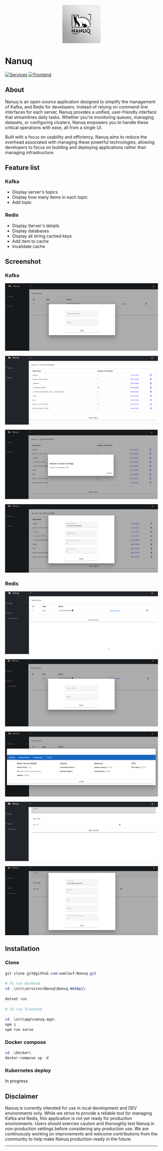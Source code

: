 <p align="center">
    <img src="./images/nanuq-logo.jpg" width="25%"  />
</p>


# Nanuq
[![Services](https://github.com/waelouf/Nanuq/actions/workflows/dotnet.yml/badge.svg)](https://github.com/waelouf/Nanuq/actions/workflows/dotnet.yml)
[![Frontend](https://github.com/waelouf/Nanuq/actions/workflows/vue-app.yml/badge.svg)](https://github.com/waelouf/Nanuq/actions/workflows/vue-app.yml)

## About

Nanuq is an open-source application designed to simplify the management of Kafka, and Redis for developers. Instead of relying on command-line interfaces for each server, Nanuq provides a unified, user-friendly interface that streamlines daily tasks. Whether you're monitoring queues, managing datasets, or configuring clusters, Nanuq empowers you to handle these critical operations with ease, all from a single UI.

Built with a focus on usability and efficiency, Nanuq aims to reduce the overhead associated with managing these powerful technologies, allowing developers to focus on building and deploying applications rather than managing infrastructure.

## Feature list

### Kafka

- Display server's topics
- Display how many items in each topic
- Add topic

### Redis

- Display Server's details
- Display databases
- Display all string cached keys
- Add item to cache
- Invalidate cache

## Screenshot

### Kafka

![alt text](images/kafka_1.png)

![alt text](images/kafka_2.png)

![alt text](images/kafka_3.png)

![alt text](images/kafka_4.png)

### Redis

![alt text](images/redis_1.png)

![alt text](/images/redis_1_1.png)

![alt text](/images/redis_1_2.png)

![alt text](/images/redis_2.png)

![alt text](/images/redis_3.png)

## Installation

### Clone

```powershell
git clone git@github.com:waelouf/Nanuq.git

# To run backend
cd .\src\services\Nanuq\Nanuq.WebApi\

dotnet run

# To run frontend

cd .\src\app\nanuq-app\
npm i
npm run serve
```


### Docker compose

```powershell
cd .\Docker\
docker-compose up -d
```

### Kubernetes deploy

In progress

## Disclaimer

Nanuq is currently intended for use in local development and DEV environments only. While we strive to provide a reliable tool for managing Kafka and Redis, this application is not yet ready for production environments. Users should exercise caution and thoroughly test Nanuq in non-production settings before considering any production use. We are continuously working on improvements and welcome contributions from the community to help make Nanuq production-ready in the future.


---


